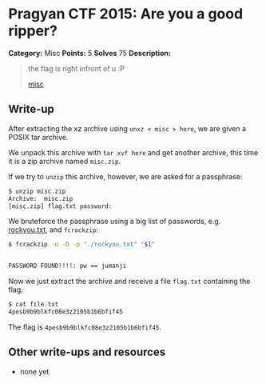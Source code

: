 # Pragyan CTF 2015: Are you a good ripper?

**Category:** Misc
**Points:** 5
**Solves** 75
**Description:**

> the flag is right infront of u :P
>
> [misc](misc)

## Write-up

After extracting the xz archive using `unxz < misc > here`, we are given a POSIX tar archive.

We unpack this archive with `tar xvf here` and get another archive, this time it is a zip archive named `misc.zip`.

If we try to `unzip` this archive, however, we are asked for a passphrase:

```bash
$ unzip misc.zip
Archive:  misc.zip
[misc.zip] flag.txt password:
```

We bruteforce the passphrase using a big list of passwords, e.g. [rockyou.txt](http://downloads.skullsecurity.org/passwords/rockyou.txt.bz2), and `fcrackzip`:

```bash
$ fcrackzip -u -D -p "./rockyou.txt" "$1"


PASSWORD FOUND!!!!: pw == jumanji
```

Now we just extract the archive and receive a file `flag.txt` containing the flag:

```bash
$ cat file.txt
4pesb9b9blkfc08e3z2105b1b6bfif45
```

The flag is `4pesb9b9blkfc08e3z2105b1b6bfif45`.

## Other write-ups and resources

* none yet
